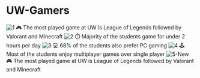 # UW-Gamers
![1](https://github.com/sarazufi/UW-Gamers/assets/78436156/ddda2500-976e-445b-a810-e57adddccbd1)
🎮 The most played game at UW is League of Legends followed by Valorant and Minecraft
![2](https://github.com/sarazufi/UW-Gamers/assets/78436156/54ef19f6-3fdf-4d74-91f3-c2061b68b85f)
⏱️ Majority of the students game for under 2 hours per day
![3](https://github.com/sarazufi/UW-Gamers/assets/78436156/a89b1526-062a-4be1-a403-a3973ca4ea66)
💻 68%  of the students also prefer PC gaming
![4](https://github.com/sarazufi/UW-Gamers/assets/78436156/6c435d96-61c3-4f5f-b364-ae1c79e07cf0) 
🕹️ Most of the students enjoy multiplayer games over single player
![5-New](https://github.com/sarazufi/UW-Gamers/assets/78436156/ff548b17-80cd-468d-9c8b-d5a3d70b48f1)
🎮 The most played game at UW is League of Legends followed by Valorant and Minecraft
